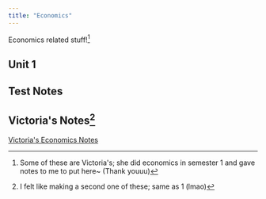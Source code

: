 ```yaml
---
title: "Economics"
---
```


Economics related stuff![^1]

## Unit 1


## Test Notes


## Victoria's Notes[^2]

[Victoria's Economics Notes](vic-economics.md)


[^1]: Some of these are Victoria's; she did economics in semester 1 and gave notes to me to put here~ (Thank youuu)
[^2]: I felt like making a second one of these; same as 1 (lmao)
